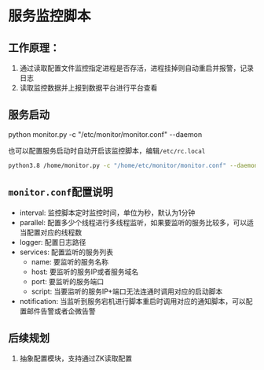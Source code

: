 # 服务监控脚本

## 工作原理：
1. 通过读取配置文件监控指定进程是否存活，进程挂掉则自动重启并报警，记录日志
2. 读取监控数据并上报到数据平台进行平台查看

## 服务启动
python monitor.py -c "/etc/monitor/monitor.conf" --daemon

也可以配置服务启动时自动开启该监控脚本，编辑`/etc/rc.local`

```sh
python3.8 /home/monitor.py -c "/home/etc/monitor/monitor.conf" --daemon > /dev/null 2>&1 &
```

## `monitor.conf`配置说明

- interval: 监控脚本定时监控时间，单位为秒，默认为1分钟
- parallel: 配置多少个线程进行多线程监听，如果要监听的服务比较多，可以适当配置对应的线程数
- logger: 配置日志路径
- services: 配置监听的服务列表
  - name: 要监听的服务名称
  - host: 要监听的服务IP或者服务域名
  - port: 要监听的服务端口
  - script: 当要监听的服务IP+端口无法连通时调用对应的启动脚本
- notification: 当监听到服务宕机进行脚本重启时调用对应的通知脚本，可以配置邮件告警或者企微告警

## 后续规划
1. 抽象配置模块，支持通过ZK读取配置

